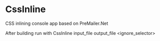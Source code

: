 # CssInline
CSS inlining console app based on PreMailer.Net

After building run with
CssInline input_file output_file <ignore_selector>
